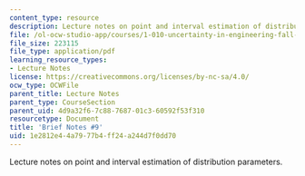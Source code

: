 ```yaml
---
content_type: resource
description: Lecture notes on point and interval estimation of distribution parameters.
file: /ol-ocw-studio-app/courses/1-010-uncertainty-in-engineering-fall-2008/1e2812e44a7977b4ff24a244d7f0dd70_notes_09.pdf
file_size: 223115
file_type: application/pdf
learning_resource_types:
- Lecture Notes
license: https://creativecommons.org/licenses/by-nc-sa/4.0/
ocw_type: OCWFile
parent_title: Lecture Notes
parent_type: CourseSection
parent_uid: 4d9a32f6-7c88-7687-01c3-60592f53f310
resourcetype: Document
title: 'Brief Notes #9'
uid: 1e2812e4-4a79-77b4-ff24-a244d7f0dd70
---
```

Lecture notes on point and interval estimation of distribution parameters.